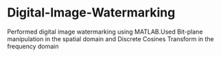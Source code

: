 # Digital-Image-Watermarking
Performed digital image watermarking using MATLAB.Used Bit-plane manipulation in the spatial domain and Discrete Cosines Transform in the frequency domain
